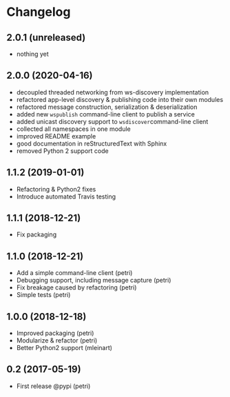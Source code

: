 Changelog
==========

2.0.1 (unreleased)
-------------------

- nothing yet

2.0.0 (2020-04-16)
-------------------

- decoupled threaded networking from ws-discovery implementation
- refactored app-level discovery & publishing code into their own modules
- refactored message construction, serialization & deserialization
- added new ``wspublish`` command-line client to publish a service
- added unicast discovery support to ``wsdiscover``command-line client
- collected all namespaces in one module
- improved README example
- good documentation in reStructuredText with Sphinx
- removed Python 2 support code

1.1.2 (2019-01-01)
-------------------

- Refactoring & Python2 fixes
- Introduce automated Travis testing

1.1.1 (2018-12-21)
-------------------

- Fix packaging

1.1.0 (2018-12-21)
-------------------

- Add a simple command-line client (petri)
- Debugging support, including message capture (petri)
- Fix breakage caused by refactoring (petri)
- Simple tests (petri)

1.0.0 (2018-12-18)
-------------------

- Improved packaging (petri)
- Modularize & refactor (petri)
- Better Python2 support (mleinart)

0.2 (2017-05-19)
-----------------

- First release @pypi (petri)
